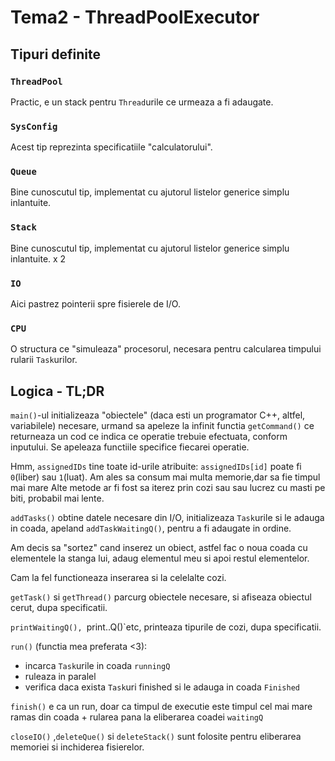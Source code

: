 <!-- POCRIS SABIN - 312CB  -->

# Tema2 - ThreadPoolExecutor

## Tipuri definite

### `ThreadPool`

Practic, e un stack pentru `Thread`urile ce urmeaza a fi
adaugate.

### `SysConfig`

Acest tip reprezinta specificatiile "calculatorului".

### `Queue`

Bine cunoscutul tip, implementat cu ajutorul listelor
generice simplu inlantuite.

### `Stack`

Bine cunoscutul tip, implementat cu ajutorul listelor
generice simplu inlantuite. x 2

### `IO`

Aici pastrez pointerii spre fisierele de I/O.

### `CPU`

O structura ce "simuleaza" procesorul, necesara pentru
calcularea timpului rularii `Task`urilor.

## Logica - TL;DR

`main()`-ul initializeaza "obiectele" (daca esti un 
programator C++, altfel, variabilele) necesare, urmand
sa apeleze la infinit functia `getCommand()` ce returneaza
un cod ce indica ce operatie trebuie efectuata, conform
inputului. Se apeleaza functiile specifice fiecarei operatie.

Hmm, `assignedIDs` tine toate id-urile atribuite: 
`assignedIDs[id]` poate fi `0`(liber) sau  `1`(luat). Am
ales sa consum mai multa memorie,dar sa fie timpul mai mare
Alte metode ar fi fost sa iterez prin cozi sau sau lucrez
cu masti pe biti, probabil mai lente.

`addTasks()` obtine datele necesare din I/O, initializeaza
`Task`urile si le adauga in coada, apeland `addTaskWaitingQ()`, pentru a fi adaugate in ordine.

Am decis sa "sortez" cand inserez un obiect, astfel
fac o noua coada cu elementele la stanga lui, adaug elementul
meu si apoi restul elementelor.

Cam la fel functioneaza inserarea si la celelalte cozi.

`getTask()` si `getThread()` parcurg obiectele necesare,
si afiseaza obiectul cerut, dupa specificatii.

`printWaitingQ(), `print..Q()`etc, printeaza tipurile de
cozi, dupa specificatii.

`run()` (functia mea preferata <3):
  - incarca `Task`urile in coada `runningQ`
  - ruleaza in paralel
  - verifica daca exista `Task`uri finished si le adauga in coada `Finished`

`finish()` e ca un run, doar ca timpul de executie
este timpul cel mai mare ramas din coada + rularea
pana la eliberarea coadei `waitingQ`

`closeIO()` ,`deleteQue()` si `deleteStack()` sunt folosite
pentru eliberarea memoriei si inchiderea fisierelor. 

